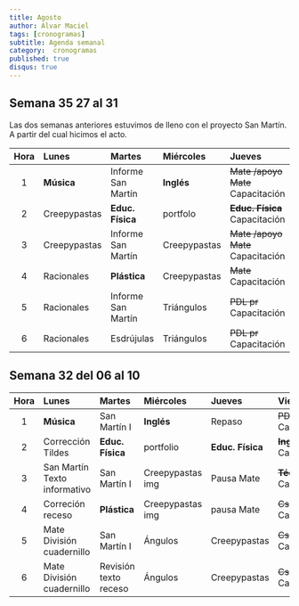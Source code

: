 ```yaml
---
title: Agosto
author: Alvar Maciel
tags: [cronogramas]
subtitle: Agenda semanal
category:  cronogramas
published: true
disqus: true
---
```


<!--
|Hora|Lunes                    |Martes                     |Miércoles                  |Jueves                  |Viernes                  |
|:--:|:------------------------|:--------------------------|:--------------------------|:---------------------  |:------------------------|
|1   |**Música**               |Cs /apoyo Mate             |**Inglés**                 |Mate /apoyo Mate        |PDL r                    |
|2   |PDL                      |**Educ. Física**           |portfolo                   |**Educ. Física**        |**Inglés**               |
|3   |PDL                      |Cs /apoyo Mate             |PDL pr                     |Mate /apoyo Mate        |**Técnología**           |
|4   |Mate                     |**Plástica**               |PDL pr                     |Mate                    |Cs                       |
|5   |Mate                     |Cs                         |Mate G                     |PDL pr                  |Cs                       |
|6   |Mate                     |PDL r                      |Mate G                     |PDL pr                  |Cs                       |
-->
## Semana 35 27 al 31

Las dos semanas anteriores estuvimos de lleno con el proyecto San Martín. A partir del cual hicimos el acto.

| Hora | Lunes        | Martes             | Miércoles    | Jueves                            | Viernes          |
|:----:|:-------------|:-------------------|:-------------|:----------------------------------|:-----------------|
| 1    | **Música**   | Informe San Martín | **Inglés**   | ~~Mate /apoyo Mate~~ Capacitación | Esdrújulas       |
| 2    | Creepypastas | **Educ. Física**   | portfolo     | ~~**Educ. Física**~~ Capacitación | **Inglés**       |
| 3    | Creepypastas | Informe San Martín | Creepypastas | ~~Mate /apoyo Mate~~ Capacitación | **Técnología**   |
| 4    | Racionales   | **Plástica**       | Creepypastas | ~~Mate~~ Capacitación             | San Martín Mapas |
| 5    | Racionales   | Informe San Martín | Triángulos   | ~~PDL pr~~ Capacitación           | San Martín Mapas |
| 6    | Racionales   | Esdrújulas         | Triángulos   | ~~PDL pr~~ Capacitación           | San Martín Mapas |

## Semana 32 del 06 al 10

| Hora | Lunes                        | Martes                | Miércoles        | Jueves           | Viernes                         |
|:----:|:-----------------------------|:----------------------|:-----------------|:-----------------|:--------------------------------|
| 1    | **Música**                   | San Martín I          | **Inglés**       | Repaso           | ~~PDL r~~ Capacitación          |
| 2    | Corrección Tildes            | **Educ. Física**      | portfolio        | **Educ. Física** | ~~**Inglés**~~ Capacitación     |
| 3    | San Martín Texto informativo | San Martín I          | Creepypastas img | Pausa Mate       | ~~**Técnología**~~ Capacitación |
| 4    | Correción receso             | **Plástica**          | Creepypastas img | pausa Mate       | ~~Cs~~ Capacitación             |
| 5    | Mate División cuadernillo    | San Martín I          | Ángulos          | Creepypastas     | ~~Cs~~ Capacitación             |
| 6    | Mate División cuadernillo    | Revisión texto receso | Ángulos          | Creepypastas     | ~~Cs~~ Capacitación             |

